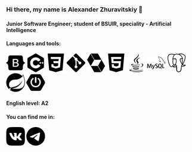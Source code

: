 ### Hi there, my name is Alexander Zhuravitskiy 👋

#### Junior Software Engineer; student of BSUIR, speciality - Artificial Intelligence

#### Languages and tools:
![](bootstrap_page-0001.jpg)
![](cplusplus_page-0001.jpg)
![](css3_page-0001.jpg)
![](git_page-0001.jpg)
![](hibernate_page-0001.jpg)
![](html5_page-0001.jpg)
![](java_page-0001.jpg)
![](mysql_page-0001.jpg)
![](postgresql_page-0001.jpg)
![](spring_page-0001.jpg)
![](springboot_page-0001.jpg)

#### English level: А2

#### You can find me in:
[![](vk_page-0001.jpg)](https://vk.com/id173398569)
[![](telegram_page-0001.jpg)](https://t.me/alexanderzhuravitskiy)
